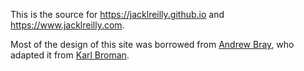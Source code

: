 This is the source for https://jacklreilly.github.io and https://www.jacklreilly.com.

Most of the design of this site was borrowed from [Andrew Bray](https://github.com/andrewpbray), who adapted it from [Karl Broman](https://github.com/kbroman).
